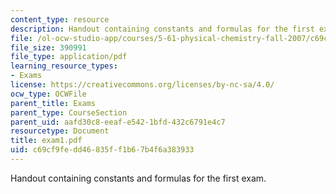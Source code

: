 ```yaml
---
content_type: resource
description: Handout containing constants and formulas for the first exam.
file: /ol-ocw-studio-app/courses/5-61-physical-chemistry-fall-2007/c69cf9fedd46835ff1b67b4f6a383933_exam1.pdf
file_size: 390991
file_type: application/pdf
learning_resource_types:
- Exams
license: https://creativecommons.org/licenses/by-nc-sa/4.0/
ocw_type: OCWFile
parent_title: Exams
parent_type: CourseSection
parent_uid: aafd30c8-eeaf-e542-1bfd-432c6791e4c7
resourcetype: Document
title: exam1.pdf
uid: c69cf9fe-dd46-835f-f1b6-7b4f6a383933
---
```

Handout containing constants and formulas for the first exam.